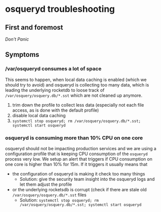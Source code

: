 # osqueryd troubleshooting

## First and foremost

*Don't Panic*

## Symptoms

### /var/osqueryd consumes a lot of space

This seems to happen, when local data caching is enabled (which we should try to avoid) and osqueryd is collecting too many data, which is leading the underlying rocketdb to loose track of `/var/osquery/osquery.db/*.sst` which are not cleaned up anymore.

1. trim down the profile to collect less data (especially not each file access, as is done with the default profile)
2. disable local data caching
3. `systemctl stop osqueryd; rm /var/osquery/osquery.db/*.sst; systemctl start osqueryd`


### osqueryd is consuming more than 10% CPU on one core

osqueryd should not be impacting production services and we are using a
configuration profile that is keeping CPU consumption of the `osqueryd` process
very low. We setup an alert that triggers if CPU consumption on one core is
higher than 10% for 15m. If it triggers it usually means that

  * the configuration of osqueryd is making it check too many things
    * Solution: give the security team insight into the osqueryd logs and let
      them adjust the profile
  * or the underlying rocketsdb is corrupt (check if there are stale old
    `/var/osquery/osquery.db/*.sst` files
    * Solution: `systemctl stop osqueryd; rm /var/osquery/osquery.db/*.sst; systemctl start osqueryd`
